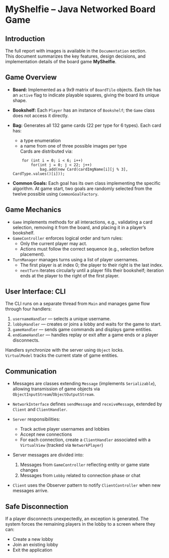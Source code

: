 # MyShelfie – Java Networked Board Game

## Introduction
The full report with images is available in the `Documentation` section.  
This document summarizes the key features, design decisions, and implementation details of the board game **MyShelfie**.

## Game Overview

- **Board:** Implemented as a 9x9 matrix of `BoardTile` objects. Each tile has an `active` flag to indicate playable squares, giving the board its unique shape.  
- **Bookshelf:** Each `Player` has an instance of `Bookshelf`; the `Game` class does not access it directly.  
- **Bag:** Generates all 132 game cards (22 per type for 6 types). Each card has:  
  - a type enumeration  
  - a name from one of three possible images per type  
  Cards are distributed via:

  ```
      for (int i = 0; i < 6; i++)
          for(int j = 0; j < 22; j++)
              bag.add(new Card(cardImgName[i][j % 3], CardType.values()[i]));
  ```

- **Common Goals:** Each goal has its own class implementing the specific algorithm. At game start, two goals are randomly selected from the twelve possible using `CommonGoalFactory`.

## Game Mechanics

- `Game` implements methods for all interactions, e.g., validating a card selection, removing it from the board, and placing it in a player’s bookshelf.  
- `GameController` enforces logical order and turn rules:  
  - Only the current player may act.  
  - Actions must follow the correct sequence (e.g., selection before placement).  
- `TurnManager` manages turns using a list of player usernames.  
  - The first player is at index 0; the player to their right is the last index.  
  - `nextTurn` iterates circularly until a player fills their bookshelf; iteration ends at the player to the right of the first player.

## User Interface: CLI

The CLI runs on a separate thread from `Main` and manages game flow through four handlers:

1. `usernameHandler` — selects a unique username.  
2. `lobbyHandler` — creates or joins a lobby and waits for the game to start.  
3. `gameHandler` — sends game commands and displays game entities.  
4. `endGameHandler` — handles replay or exit after a game ends or a player disconnects.

Handlers synchronize with the server using `Object` locks.  
`VirtualModel` tracks the current state of game entities.

## Communication

- Messages are classes extending `Message` (implements `Serializable`), allowing transmission of game objects via `ObjectInputStream`/`ObjectOutputStream`.  
- `NetworkInterface` defines `sendMessage` and `receiveMessage`, extended by `Client` and `ClientHandler`.  
- `Server` responsibilities:  
  - Track active player usernames and lobbies  
  - Accept new connections  
  - For each connection, create a `ClientHandler` associated with a `VirtualView` (tracked via `NetworkPlayer`)  

- Server messages are divided into:  
  1. Messages from `GameController` reflecting entity or game state changes  
  2. Messages from `Lobby` related to connection phase or chat  

- `Client` uses the Observer pattern to notify `ClientController` when new messages arrive.

## Safe Disconnection

If a player disconnects unexpectedly, an exception is generated. The system forces the remaining players in the lobby to a screen where they can:

- Create a new lobby  
- Join an existing lobby  
- Exit the application
